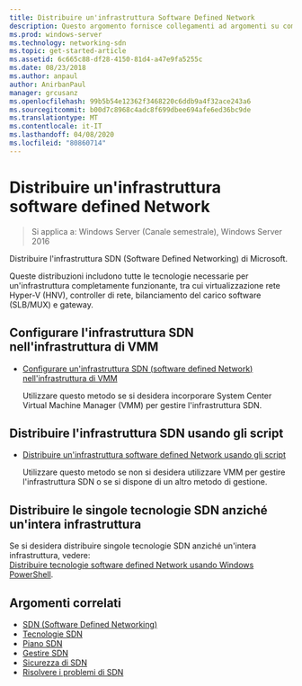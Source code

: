 ```yaml
---
title: Distribuire un'infrastruttura Software Defined Network
description: Questo argomento fornisce collegamenti ad argomenti su come distribuire un'infrastruttura SDN (software defined Network) Microsoft usando gli script in Windows Server 2016.
ms.prod: windows-server
ms.technology: networking-sdn
ms.topic: get-started-article
ms.assetid: 6c665c88-df28-4150-81d4-a47e9fa5255c
ms.date: 08/23/2018
ms.author: anpaul
author: AnirbanPaul
manager: grcusanz
ms.openlocfilehash: 99b5b54e12362f3468220c6ddb9a4f32ace243a6
ms.sourcegitcommit: b00d7c8968c4adc8f699dbee694afe6ed36bc9de
ms.translationtype: MT
ms.contentlocale: it-IT
ms.lasthandoff: 04/08/2020
ms.locfileid: "80860714"
---
```

# <a name="deploy-a-software-defined-network-infrastructure"></a>Distribuire un'infrastruttura software defined Network

>Si applica a: Windows Server (Canale semestrale), Windows Server 2016

Distribuire l'infrastruttura SDN (Software Defined Networking) di Microsoft.   
  
Queste distribuzioni includono tutte le tecnologie necessarie per un'infrastruttura completamente funzionante, tra cui virtualizzazione rete Hyper-V (HNV), controller di rete, bilanciamento del carico software (SLB/MUX) e gateway.  
  
## <a name="set-up-sdn-infrastructure-in-the-vmm-fabric"></a>Configurare l'infrastruttura SDN nell'infrastruttura di VMM



  
-   [Configurare un'infrastruttura SDN (software defined Network) nell'infrastruttura di VMM](https://docs.microsoft.com/system-center/vmm/deploy-sdn)  
  
    Utilizzare questo metodo se si desidera incorporare System Center Virtual Machine Manager (VMM) per gestire l'infrastruttura SDN.  
 
## <a name="deploy-sdn-infrastructure-using-scripts"></a>Distribuire l'infrastruttura SDN usando gli script
 
-   [Distribuire un'infrastruttura software defined Network usando gli script](../../sdn/deploy/Deploy-a-Software-Defined-Network-infrastructure-using-scripts.md)  
  
    Utilizzare questo metodo se non si desidera utilizzare VMM per gestire l'infrastruttura SDN o se si dispone di un altro metodo di gestione.  


## <a name="deploy-individual-sdn-technologies-instead-of-an-entire-infrastructure"></a>Distribuire le singole tecnologie SDN anziché un'intera infrastruttura  
 Se si desidera distribuire singole tecnologie SDN anziché un'intera infrastruttura, vedere:  
[Distribuire tecnologie software defined Network usando Windows PowerShell](Deploy-Software-Defined-Network-Technologies-using-Windows-PowerShell.md).    
  




  


## <a name="related-topics"></a>Argomenti correlati
- [SDN (Software Defined Networking)](../Software-Defined-Networking--SDN-.md)  
- [Tecnologie SDN](../technologies/Software-Defined-Networking-Technologies.md)  
- [Piano SDN](../plan/plan-a-software-defined-network-infrastructure.md)  
- [Gestire SDN](../manage/manage-sdn.md)
- [Sicurezza di SDN](../security/sdn-security-top.md)
- [Risolvere i problemi di SDN](../troubleshoot/Troubleshoot-Software-Defined-Networking.md)